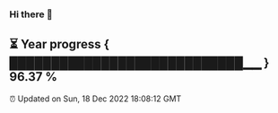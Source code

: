### Hi there 👋
⏳ Year progress { ████████████████████████████▁▁ } 96.37 %
---
⏰ Updated on Sun, 18 Dec 2022 18:08:12 GMT

